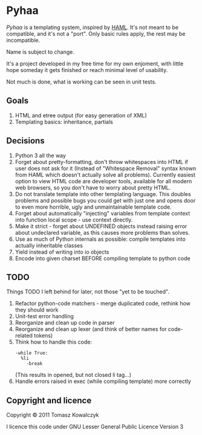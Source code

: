 Pyhaa
=====

*Pyhaa* is a templating system, inspired by [HAML](http://haml-lang.com/). It's not meant to be compatible,
and it's not a "port". Only basic rules apply, the rest may be incompatible.

Name is subject to change.

It's a project developed in my free time for my own enjoment,
with little hope someday it gets finished or reach minimal level
of usability.

Not much is done, what is working can be seen in unit tests.

Goals
-----

1. HTML and etree output (for easy generation of XML)
1. Templating basics: inheritance, partials

Decisions
---------

1. Python 3 all the way
1. Forget about pretty-formatting, don't throw whitespaces into HTML if user
   does not ask for it (Instead of "Whitespace Removal" syntax known from HAML
   which doesn't actually solve all problems). Currently easiest option to view
   HTML code are developer tools, available for all modern web browsers, so you don't
   have to worry about pretty HTML.
1. Do not translate template into other templating language. This doubles
   problems and possible bugs you could get with just one and opens door
   to even more horrible, ugly and unmaintainable template code.
1. Forget about automatically "injecting" variables from template context into function
   local scope - use context directly.
1. Make it strict - forget about UNDEFINED objects instead raising error about
   undeclared variable, as this causes more problems than solves.
1. Use as much of Python internals as possible: compile templates into actually inheritable classes
1. Yield instead of writing into io objects
1. Encode into given charset BEFORE compiling template to python code

TODO
----

Things TODO I left behind for later, not those "yet to be touched".

1. Refactor python-code matchers - merge duplicated code, rethink how they should work
1. Unit-test error handling
1. Reorganize and clean up code in parser
1. Reorganize and clean up lexer (and think of better names for code-related tokens)
1. Think how to handle this code:
   ```
   -while True:
     %li
       -break
   ```
   (This results in opened, but not closed li tag...)
1. Handle errors raised in exec (while compiling template) more correctly

Copyright and licence
---------------------

Copyright © 2011 Tomasz Kowalczyk

I licence this code under GNU Lesser General Public Licence Version 3

